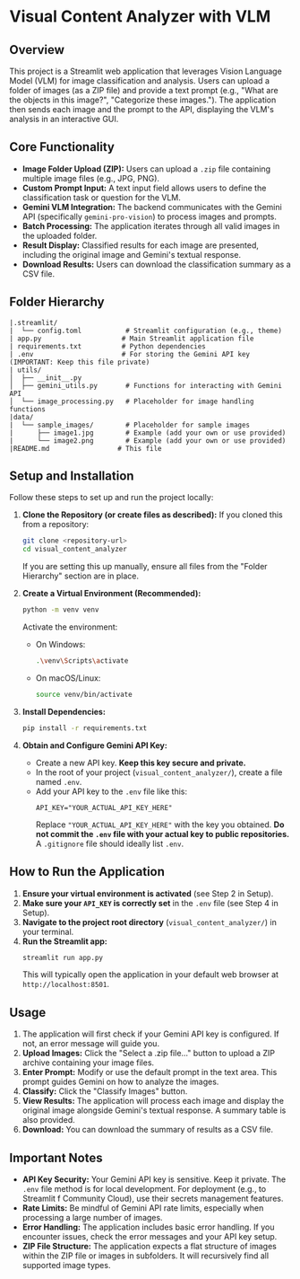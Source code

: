 # Visual Content Analyzer with VLM

## Overview

This project is a Streamlit web application that leverages Vision Language Model (VLM) for image classification and analysis. Users can upload a folder of images (as a ZIP file) and provide a text prompt (e.g., "What are the objects in this image?", "Categorize these images."). The application then sends each image and the prompt to the API, displaying the VLM's analysis in an interactive GUI.

## Core Functionality

*   **Image Folder Upload (ZIP):** Users can upload a `.zip` file containing multiple image files (e.g., JPG, PNG).
*   **Custom Prompt Input:** A text input field allows users to define the classification task or question for the VLM.
*   **Gemini VLM Integration:** The backend communicates with the Gemini API (specifically `gemini-pro-vision`) to process images and prompts.
*   **Batch Processing:** The application iterates through all valid images in the uploaded folder.
*   **Result Display:** Classified results for each image are presented, including the original image and Gemini's textual response.
*   **Download Results:** Users can download the classification summary as a CSV file.

## Folder Hierarchy

```
|.streamlit/
|  └── config.toml           # Streamlit configuration (e.g., theme)
| app.py                    # Main Streamlit application file
| requirements.txt          # Python dependencies
| .env                      # For storing the Gemini API key (IMPORTANT: Keep this file private)
| utils/
│  ├── __init__.py
│  ├── gemini_utils.py       # Functions for interacting with Gemini API
│  └── image_processing.py   # Placeholder for image handling functions
|data/
|  └── sample_images/        # Placeholder for sample images
|      ├── image1.jpg        # Example (add your own or use provided)
|      └── image2.png        # Example (add your own or use provided)
|README.md                 # This file
```

## Setup and Installation

Follow these steps to set up and run the project locally:

1.  **Clone the Repository (or create files as described):**
    If you cloned this from a repository:
    ```bash
    git clone <repository-url>
    cd visual_content_analyzer
    ```
    If you are setting this up manually, ensure all files from the "Folder Hierarchy" section are in place.

2.  **Create a Virtual Environment (Recommended):**
    ```bash
    python -m venv venv
    ```
    Activate the environment:
    *   On Windows:
        ```bash
        .\venv\Scripts\activate
        ```
    *   On macOS/Linux:
        ```bash
        source venv/bin/activate
        ```

3.  **Install Dependencies:**
    ```bash
    pip install -r requirements.txt
    ```

4.  **Obtain and Configure Gemini API Key:**
    *   Create a new API key. **Keep this key secure and private.**
    *   In the root of your project (`visual_content_analyzer/`), create a file named `.env`.
    *   Add your API key to the `.env` file like this:
        ```env
        API_KEY="YOUR_ACTUAL_API_KEY_HERE"
        ```
        Replace `"YOUR_ACTUAL_API_KEY_HERE"` with the key you obtained.
        **Do not commit the `.env` file with your actual key to public repositories.** A `.gitignore` file should ideally list `.env`.

## How to Run the Application

1.  **Ensure your virtual environment is activated** (see Step 2 in Setup).
2.  **Make sure your `API_KEY` is correctly set** in the `.env` file (see Step 4 in Setup).
3.  **Navigate to the project root directory** (`visual_content_analyzer/`) in your terminal.
4.  **Run the Streamlit app:**
    ```bash
    streamlit run app.py
    ```
    This will typically open the application in your default web browser at `http://localhost:8501`.

## Usage

1.  The application will first check if your Gemini API key is configured. If not, an error message will guide you.
2.  **Upload Images:** Click the "Select a .zip file..." button to upload a ZIP archive containing your image files.
3.  **Enter Prompt:** Modify or use the default prompt in the text area. This prompt guides Gemini on how to analyze the images.
4.  **Classify:** Click the "Classify Images" button.
5.  **View Results:** The application will process each image and display the original image alongside Gemini's textual response. A summary table is also provided.
6.  **Download:** You can download the summary of results as a CSV file.

## Important Notes

*   **API Key Security:** Your Gemini API key is sensitive. Keep it private. The `.env` file method is for local development. For deployment (e.g., to Streamlit f Community Cloud), use their secrets management features.
*   **Rate Limits:** Be mindful of Gemini API rate limits, especially when processing a large number of images.
*   **Error Handling:** The application includes basic error handling. If you encounter issues, check the error messages and your API key setup.
*   **ZIP File Structure:** The application expects a flat structure of images within the ZIP file or images in subfolders. It will recursively find all supported image types.
```
